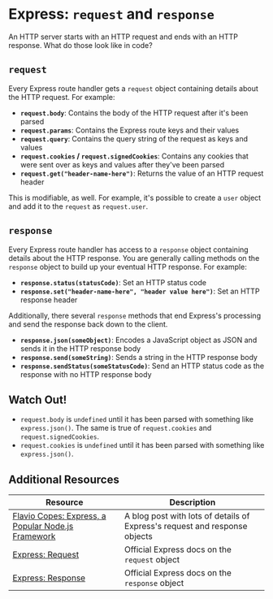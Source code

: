 # Express: `request` and `response`

An HTTP server starts with an HTTP request and ends with an HTTP response. What do those look like in code?

## `request`

Every Express route handler gets a `request` object containing details about the HTTP request. For example:

* **`request.body`**: Contains the body of the HTTP request after it's been parsed
* **`request.params`**: Contains the Express route keys and their values
* **`request.query`**: Contains the query string of the request as keys and values
* **`request.cookies` / `request.signedCookies`**: Contains any cookies that were sent over as keys and values after they've been parsed
* **`request.get("header-name-here")`**: Returns the value of an HTTP request header

This is modifiable, as well. For example, it's possible to create a `user` object and add it to the `request` as `request.user`.

## `response`

Every Express route handler has access to a `response` object containing details about the HTTP response. You are generally calling methods on the `response` object to build up your eventual HTTP response. For example:

* **`response.status(statusCode)`**: Set an HTTP status code
* **`response.set("header-name-here", "header value here")`**: Set an HTTP response header

Additionally, there several `response` methods that end Express's processing and send the response back down to the client.

* **`response.json(someObject)`**: Encodes a JavaScript object as JSON and sends it in the HTTP response body
* **`response.send(someString)`**: Sends a string in the HTTP response body
* **`response.sendStatus(someStatusCode)`**: Send an HTTP status code as the response with no HTTP response body

## Watch Out!

* `request.body` is `undefined` until it has been parsed with something like `express.json()`. The same is true of `request.cookies` and `request.signedCookies`.
* `request.cookies` is `undefined` until it has been parsed with something like `express.json()`.

## Additional Resources

| Resource | Description |
| --- | --- |
| [Flavio Copes: Express, a Popular Node.js Framework](https://flaviocopes.com/express/) | A blog post with lots of details of Express's request and response objects |
| [Express: Request](https://expressjs.com/en/4x/api.html#req) | Official Express docs on the `request` object |
| [Express: Response](https://expressjs.com/en/4x/api.html#res) | Official Express docs on the `response` object |
